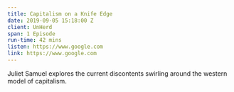 ```yaml
---
title: Capitalism on a Knife Edge
date: 2019-09-05 15:18:00 Z
client: UnHerd
span: 1 Episode
run-time: 42 mins
listen: https://www.google.com
link: https://www.google.com
---
```


Juliet Samuel explores the current discontents swirling around the western model of capitalism.
